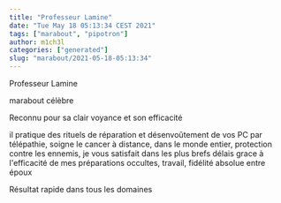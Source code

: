 ```yaml
---
title: "Professeur Lamine"
date: "Tue May 18 05:13:34 CEST 2021"
tags: ["marabout", "pipotron"]
author: m1ch3l
categories: ["generated"]
slug: "marabout/2021-05-18-05:13:34"
---
```


Professeur Lamine

marabout célèbre

Reconnu pour sa clair voyance et son efficacité

il pratique des rituels de réparation et désenvoûtement de vos PC par télépathie, soigne le cancer à distance, dans le monde entier, protection contre les ennemis, je vous satisfait dans les plus brefs délais grace à l'efficacité de mes préparations occultes, travail, fidélité absolue entre époux

Résultat rapide dans tous les domaines
